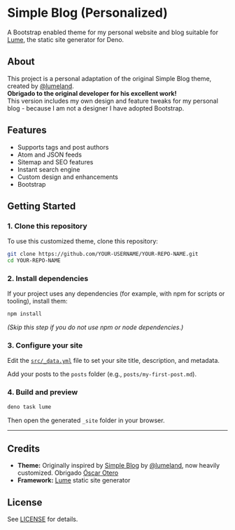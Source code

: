 # Simple Blog (Personalized)

A Bootstrap enabled theme for my personal website and blog suitable for [Lume](https://lume.land), the static site generator for Deno.

## About

This project is a personal adaptation of the original Simple Blog theme, created by [@lumeland](https://github.com/lumeland).  
**Obrigado to the original developer for his excellent work!**  
This version includes my own design and feature tweaks for my personal blog - because I am not a designer I have adopted Bootstrap.

## Features

- Supports tags and post authors
- Atom and JSON feeds
- Sitemap and SEO features
- Instant search engine
- Custom design and enhancements
- Bootstrap

## Getting Started

### 1. Clone this repository

To use this customized theme, clone this repository:

```bash
git clone https://github.com/YOUR-USERNAME/YOUR-REPO-NAME.git
cd YOUR-REPO-NAME
```

### 2. Install dependencies

If your project uses any dependencies (for example, with npm for scripts or tooling), install them:

```bash
npm install
```
*(Skip this step if you do not use npm or node dependencies.)*

### 3. Configure your site

Edit the [`src/_data.yml`](./src/_data.yml) file to set your site title, description, and metadata.

Add your posts to the `posts` folder (e.g., `posts/my-first-post.md`).

### 4. Build and preview

```bash
deno task lume
```

Then open the generated `_site` folder in your browser.

---

## Credits

- **Theme:** Originally inspired by [Simple Blog](https://lume.land/theme/simple-blog/) by [@lumeland](https://github.com/lumeland), now heavily customized. Obrigado [Óscar Otero](https://oscarotero.com/)
- **Framework:** [Lume](https://lume.land) static site generator

## License

See [LICENSE](./LICENSE) for details.
